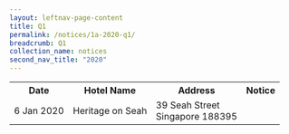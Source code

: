 ```yaml
---
layout: leftnav-page-content
title: Q1 
permalink: /notices/1a-2020-q1/
breadcrumb: Q1 
collection_name: notices
second_nav_title: "2020"
---
```


<table>
   <tr>
    <th>Date</th>
    <th>Hotel Name</th>
    <th>Address</th>
    <th>Notice</th>
  </tr> 
  <tr>
    <td>6 Jan 2020</td>
    <td>Heritage on Seah</td>
    <td>39 Seah Street <br>Singapore 188395<br></td>
    <td><a href="/files/Heritage on Seah.pdf"></a></td>
  </tr>
  </table>
